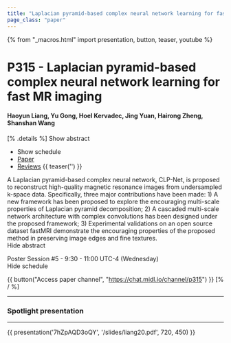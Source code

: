 ```yaml
---
title: "Laplacian pyramid-based complex neural network learning for fast MR imaging"
page_class: "paper"
---
```


{% from "_macros.html" import presentation, button, teaser, youtube %}

# P315 - Laplacian pyramid-based complex neural network learning for fast MR imaging

#### Haoyun Liang, Yu Gong, Hoel Kervadec, Jing Yuan, Hairong Zheng, Shanshan Wang

[% .details %]
<a class="toggle_visibility" data-selector=".abstract" data-level="3">Show abstract</a>
- <a class="toggle_visibility" data-selector=".schedule" data-level="3">Show schedule</a>
- <a href="https://openreview.net/pdf?id=0IeI8QS8N6">Paper</a>
- <a href="https://openreview.net/forum?id=0IeI8QS8N6">Reviews</a>
{{ teaser('') }}

<p>
    <span class="abstract">
        A Laplacian pyramid-based complex neural network, CLP-Net, is proposed to reconstruct high-quality magnetic resonance images from undersampled k-space data. Specifically, three major contributions have been made: 1) A new framework has been proposed to explore the encouraging multi-scale properties of Laplacian pyramid decomposition; 2) A cascaded multi-scale network architecture with complex convolutions has been designed under the proposed framework; 3) Experimental validations on an open source dataset fastMRI demonstrate the encouraging properties of the proposed method in preserving image edges and fine textures.
        <br>
        <span class="actions"><a class="toggle_visibility" data-level="2">Hide abstract</a></span>
    </span>
</p>

<p>
    <span class="schedule">
        Poster Session #5  - 9:30 - 11:00 UTC-4 (Wednesday)
        <br>
        <span class="actions"><a class="toggle_visibility" data-level="2">Hide schedule</a></span>
    </span>
</p>

{{ button("Access paper channel", "https://chat.midl.io/channel/p315") }}
[% / %]

---


### Spotlight presentation

---

{{ presentation('7hZpAQD3oQY', '/slides/liang20.pdf', 720, 450) }}